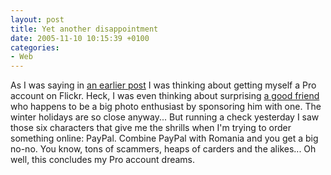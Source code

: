 ```yaml
---
layout: post
title: Yet another disappointment
date: 2005-11-10 10:15:39 +0100
categories:
- Web
---
```

As I was saying in <a href="http://www.rusiczki.net/blog/archives/2005/10/31/make_flickr_work_with_your_movable_type_blog">an earlier post</a> I was thinking about getting myself a Pro account on Flickr. Heck, I was even thinking about surprising <a href="http://www.flickr.com/photos/vasi/">a good friend</a> who happens to be a big photo enthusiast by sponsoring him with one. The winter holidays are so close anyway... But running a check yesterday I saw those six characters that give me the shrills when I'm trying to order something online: PayPal. Combine PayPal with Romania and you get a big no-no. You know, tons of scammers, heaps of carders and the alikes... Oh well, this concludes my Pro account dreams.

